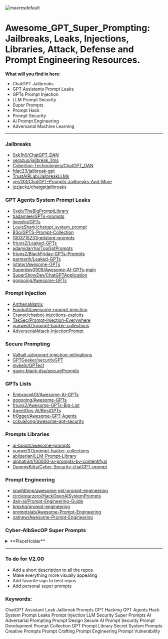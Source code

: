 ![maxresdefault](https://github.com/CyberAlbSecOP/Awesome_Super_Prompts_Leaks/assets/145022163/c34adb02-f584-4a18-bf33-ab3b20d6ad1b)

# Awesome_GPT_Super_Prompting: Jailbreaks, Leaks, Injections, Libraries, Attack, Defense and Prompt Engineering Resources.

**What will you find in here:**
- ChatGPT Jailbreaks
- GPT Assistants Prompt Leaks
- GPTs Prompt Injection
- LLM Prompt Security
- Super Prompts
- Prompt Hack
- Prompt Security
- Ai Prompt Engineering
- Adversarial Machine Learning

---

### Jailbreaks
- [0xk1h0/ChatGPT_DAN](https://github.com/0xk1h0/ChatGPT_DAN)
- [verazuo/jailbreak_llms](https://github.com/verazuo/jailbreak_llms)
- [Cyberlion-Technologies/ChatGPT_DAN](https://github.com/Cyberlion-Technologies/ChatGPT_DAN)
- [fdac23/jailbreak-gpt](https://github.com/fdac23/jailbreak-gpt)
- [TrustAIRLab/JailbreakLLMs](https://github.com/TrustAIRLab/JailbreakLLMs)
- [yes133/ChatGPT-Prompts-Jailbreaks-And-More](https://github.com/yes133/ChatGPT-Prompts-Jailbreaks-And-More)
- [jzzjackz/chatgptjailbreaks](https://github.com/jzzjackz/chatgptjailbreaks)

### GPT Agents System Prompt Leaks
- [0xeb/TheBigPromptLibrary](https://github.com/0xeb/TheBigPromptLibrary)
- [tjadamlee/GPTs-prompts](https://github.com/tjadamlee/GPTs-prompts)
- [linexjlin/GPTs](https://github.com/linexjlin/GPTs)
- [LouisShark/chatgpt_system_prompt](https://github.com/LouisShark/chatgpt_system_prompt)
- [B3o/GPTS-Prompt-Collection](https://github.com/B3o/GPTS-Prompt-Collection)
- [1003715231/gptstore-prompts](https://github.com/1003715231/gptstore-prompts)
- [friuns2/Leaked-GPTs](https://github.com/friuns2/Leaked-GPTs)
- [adamidarrha/TopGptPrompts](https://github.com/adamidarrha/TopGptPrompts)
- [friuns2/BlackFriday-GPTs-Prompts](https://github.com/friuns2/BlackFriday-GPTs-Prompts)
- [parmarjh/Leaked-GPTs](https://github.com/parmarjh/Leaked-GPTs)
- [lxfater/Awesome-GPTs](https://github.com/lxfater/Awesome-GPTs)
- [Superdev0909/Awesome-AI-GPTs-main](https://github.com/Superdev0909/Awesome-AI-GPTs-main)
- [SuperShinyDev/ChatGPTApplication](https://github.com/SuperShinyDev/ChatGPTApplication)
- [gogooing/Awesome-GPTs](https://github.com/gogooing/Awesome-GPTs)

### Prompt Injection
- [AnthenaMatrix](https://github.com/AnthenaMatrix)
- [FonduAI/awesome-prompt-injection](https://github.com/FonduAI/awesome-prompt-injection)
- [Cranot/chatbot-injections-exploits](https://github.com/Cranot/chatbot-injections-exploits)
- [TakSec/Prompt-Injection-Everywhere](https://github.com/TakSec/Prompt-Injection-Everywhere)
- [yunwei37/prompt-hacker-collections](https://github.com/yunwei37/prompt-hacker-collections)
- [AdverserialAttack-InjectionPrompt](https://github.com/Moaad-Ben/AdverserialAttack-InjectionPrompt)

### Secure Prompting
- [Valhall-ai/prompt-injection-mitigations](https://github.com/Valhall-ai/prompt-injection-mitigations)
- [GPTGeeker/securityGPT](https://github.com/GPTGeeker/securityGPT)
- [mykeln/GPTect](https://github.com/mykeln/GPTect)
- [gavin-black-dsu/securePrompts](https://github.com/gavin-black-dsu/securePrompts)

### GPTs Lists
- [EmbraceAGI/Awesome-AI-GPTs](https://github.com/EmbraceAGI/Awesome-AI-GPTs)
- [gogooing/Awesome-GPTs](https://github.com/gogooing/Awesome-GPTs)
- [friuns2/Awesome-GPTs-Big-List](https://github.com/friuns2/Awesome-GPTs-Big-List)
- [AgentOps-AI/BestGPTs](https://github.com/AgentOps-AI/BestGPTs)
- [fr0gger/Awesome-GPT-Agents](https://github.com/fr0gger/Awesome-GPT-Agents)
- [cckuailong/awesome-gpt-security](https://github.com/cckuailong/awesome-gpt-security)

### Prompts Libraries
- [ai-boost/awesome-prompts](https://github.com/ai-boost/awesome-prompts)
- [yunwei37/prompt-hacker-collections](https://github.com/yunwei37/prompt-hacker-collections)
- [abilzerian/LLM-Prompt-Library](https://github.com/abilzerian/LLM-Prompt-Library)
- [alphatrait/100000-ai-prompts-by-contentifyai](https://github.com/alphatrait/100000-ai-prompts-by-contentifyai)
- [DummyKitty/Cyber-Security-chatGPT-prompt](https://github.com/DummyKitty/Cyber-Security-chatGPT-prompt)

### Prompt Engineering
- [snwfdhmp/awesome-gpt-prompt-engineering](https://github.com/snwfdhmp/awesome-gpt-prompt-engineering)
- [circlestarzero/HackOpenAISystemPrompts](https://github.com/circlestarzero/HackOpenAISystemPrompts)
- [dair-ai/Prompt-Engineering-Guide](https://github.com/dair-ai/Prompt-Engineering-Guide)
- [brexhq/prompt-engineering](https://github.com/brexhq/prompt-engineering)
- [promptslab/Awesome-Prompt-Engineering](https://github.com/promptslab/Awesome-Prompt-Engineering)
- [natnew/Awesome-Prompt-Engineering](https://github.com/natnew/Awesome-Prompt-Engineering)

### Cyber-AlbSecOP Super Prompts
<details>
  <summary>**PlaceHolder**</summary>
Work in Progress.
</details>

---

### To do for V2.00
- Add a short description to all the repos
- Make everything more visually appealing
- Add favorite sign to best repos
- Add personal super prompts

### Keywords:
ChatGPT Assistant Leak
Jailbreak Prompts
GPT Hacking
GPT Agents Hack
System Prompt Leaks
Prompt Injection
LLM Security
Super Prompts
AI Adversarial Prompting
Prompt Design
Secure AI
Prompt Security
Prompt Development
Prompt Collection
GPT Prompt Library
Secret System Prompts
Creative Prompts
Prompt Crafting
Prompt Engineering
Prompt Vulnerability
